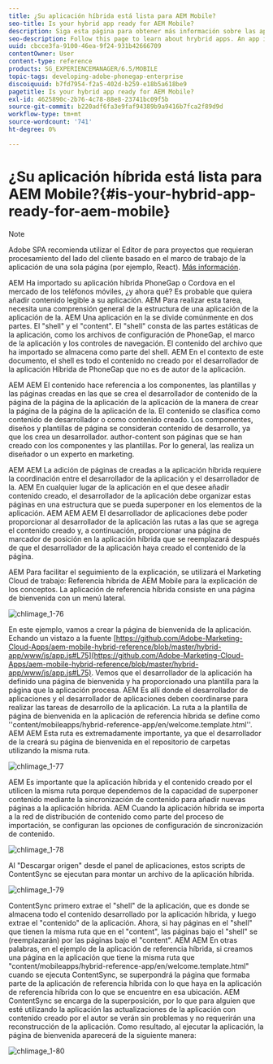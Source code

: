 ```yaml
---
title: ¿Su aplicación híbrida está lista para AEM Mobile?
seo-title: Is your hybrid app ready for AEM Mobile?
description: Siga esta página para obtener más información sobre las aplicaciones híbridas. AEM Una aplicación en la se divide comúnmente en dos partes. El "shell" y el "contenido" de esta página proporcionan más información sobre estos temas.
seo-description: Follow this page to learn about hrybrid apps. An app in AEM is commonly divided into two parts. The 'shell' and 'content' and this page provides more insight on these topics.
uuid: cbcce3fa-9100-46ea-9f24-931b42666709
contentOwner: User
content-type: reference
products: SG_EXPERIENCEMANAGER/6.5/MOBILE
topic-tags: developing-adobe-phonegap-enterprise
discoiquuid: b7fd7954-f2a5-402d-b259-e18b5a618be9
pagetitle: Is your hybrid app ready for AEM Mobile?
exl-id: 4625890c-2b76-4c78-88e8-23741bc09f5b
source-git-commit: b220adf6fa3e9faf94389b9a9416b7fca2f89d9d
workflow-type: tm+mt
source-wordcount: '741'
ht-degree: 0%

---
```


# ¿Su aplicación híbrida está lista para AEM Mobile?{#is-your-hybrid-app-ready-for-aem-mobile}

>[!NOTE]
>
>Adobe SPA recomienda utilizar el Editor de para proyectos que requieran procesamiento del lado del cliente basado en el marco de trabajo de la aplicación de una sola página (por ejemplo, React). [Más información](/help/sites-developing/spa-overview.md).

AEM Ha importado su aplicación híbrida PhoneGap o Cordova en el mercado de los teléfonos móviles, ¿y ahora qué? Es probable que quiera añadir contenido legible a su aplicación. AEM Para realizar esta tarea, necesita una comprensión general de la estructura de una aplicación de la aplicación de la. AEM Una aplicación en la se divide comúnmente en dos partes. El &quot;shell&quot; y el &quot;content&quot;. El &quot;shell&quot; consta de las partes estáticas de la aplicación, como los archivos de configuración de PhoneGap, el marco de la aplicación y los controles de navegación. El contenido del archivo que ha importado se almacena como parte del shell. AEM En el contexto de este documento, el shell es todo el contenido no creado por el desarrollador de la aplicación Híbrida de PhoneGap que no es de autor de la aplicación.

AEM AEM El contenido hace referencia a los componentes, las plantillas y las páginas creadas en las que se crea el desarrollador de contenido de la página de la página de la aplicación de la aplicación de la manera de crear la página de la página de la aplicación de la. El contenido se clasifica como contenido de desarrollador o como contenido creado. Los componentes, diseños y plantillas de página se consideran contenido de desarrollo, ya que los crea un desarrollador. author-content son páginas que se han creado con los componentes y las plantillas. Por lo general, las realiza un diseñador o un experto en marketing.

AEM AEM La adición de páginas de creadas a la aplicación híbrida requiere la coordinación entre el desarrollador de la aplicación y el desarrollador de la. AEM En cualquier lugar de la aplicación en el que desee añadir contenido creado, el desarrollador de la aplicación debe organizar estas páginas en una estructura que se pueda superponer en los elementos de la aplicación. AEM AEM AEM El desarrollador de aplicaciones debe poder proporcionar al desarrollador de la aplicación las rutas a las que se agrega el contenido creado y, a continuación, proporcionar una página de marcador de posición en la aplicación híbrida que se reemplazará después de que el desarrollador de la aplicación haya creado el contenido de la página.

AEM Para facilitar el seguimiento de la explicación, se utilizará el Marketing Cloud de trabajo: Referencia híbrida de AEM Mobile para la explicación de los conceptos. La aplicación de referencia híbrida consiste en una página de bienvenida con un menú lateral.

![chlimage_1-76](assets/chlimage_1-76.png)

En este ejemplo, vamos a crear la página de bienvenida de la aplicación. Echando un vistazo a la fuente [https://github.com/Adobe-Marketing-Cloud-Apps/aem-mobile-hybrid-reference/blob/master/hybrid-app/www/js/app.js#L75](https://github.com/Adobe-Marketing-Cloud-Apps/aem-mobile-hybrid-reference/blob/master/hybrid-app/www/js/app.js#L75). Vemos que el desarrollador de la aplicación ha definido una página de bienvenida y ha proporcionado una plantilla para la página que la aplicación procesa. AEM Es allí donde el desarrollador de aplicaciones y el desarrollador de aplicaciones deben coordinarse para realizar las tareas de desarrollo de la aplicación. La ruta a la plantilla de página de bienvenida en la aplicación de referencia híbrida se define como &#39;&#39;content/mobileapps/hybrid-reference-app/en/welcome.template.html&#39;&#39;. AEM AEM Esta ruta es extremadamente importante, ya que el desarrollador de la creará su página de bienvenida en el repositorio de carpetas utilizando la misma ruta.

![chlimage_1-77](assets/chlimage_1-77.png)

AEM Es importante que la aplicación híbrida y el contenido creado por el utilicen la misma ruta porque dependemos de la capacidad de superponer contenido mediante la sincronización de contenido para añadir nuevas páginas a la aplicación híbrida. AEM Cuando la aplicación híbrida se importa a la red de distribución de contenido como parte del proceso de importación, se configuran las opciones de configuración de sincronización de contenido.

![chlimage_1-78](assets/chlimage_1-78.png)

Al &quot;Descargar origen&quot; desde el panel de aplicaciones, estos scripts de ContentSync se ejecutan para montar un archivo de la aplicación híbrida.

![chlimage_1-79](assets/chlimage_1-79.png)

ContentSync primero extrae el &quot;shell&quot; de la aplicación, que es donde se almacena todo el contenido desarrollado por la aplicación híbrida, y luego extrae el &quot;contenido&quot; de la aplicación. Ahora, si hay páginas en el &quot;shell&quot; que tienen la misma ruta que en el &quot;content&quot;, las páginas bajo el &quot;shell&quot; se (reemplazarán) por las páginas bajo el &quot;content&quot;. AEM AEM En otras palabras, en el ejemplo de la aplicación de referencia híbrida, si creamos una página en la aplicación que tiene la misma ruta que &quot;content/mobileapps/hybrid-reference-app/en/welcome.template.html&quot; cuando se ejecuta ContentSync, se superpondrá la página que formaba parte de la aplicación de referencia híbrida con lo que haya en la aplicación de referencia híbrida con lo que se encuentre en esa ubicación. AEM ContentSync se encarga de la superposición, por lo que para alguien que esté utilizando la aplicación las actualizaciones de la aplicación con contenido creado por el autor se verán sin problemas y no requerirán una reconstrucción de la aplicación. Como resultado, al ejecutar la aplicación, la página de bienvenida aparecerá de la siguiente manera:

![chlimage_1-80](assets/chlimage_1-80.png)

